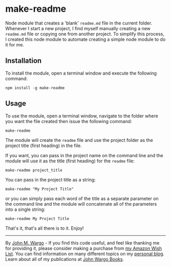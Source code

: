# make-readme

Node module that creates a 'blank' `readme.md` file in the current folder.  Whenever I start a new project, I find myself manually creating a new `readme.md` file or copying one from another project. To simplify this process, I created this node module to automate creating a simple node module to do it for me. 

## Installation

To install the module, open a terminal window and execute the following command:

	npm install -g make-readme

## Usage

To use the module, open a terminal window, navigate to the folder where you want the file created then issue the following command:

	make-readme

The module will create the `readme` file and use the project folder as the project title (first heading) in the file. 

If you want, you can pass in the project name on the command line and the module will use it as the title (first heading) for the `readme` file:

	make-readme project_title

You can pass in the project title as a string:

	make-readme "My Project Title"

or you can simply pass each word of the title as a separate parameter on the command line and the module will concatenate all of the parameters into a single string:

	make-readme My Project Title

That's it, that's all there is to it. Enjoy!

***
By [John M. Wargo](http://www.johnwargo.com) - If you find this code useful, and feel like thanking me for providing it, please consider making a purchase from [my Amazon Wish List](https://amzn.com/w/1WI6AAUKPT5P9). You can find information on many different topics on my [personal blog](http://www.johnwargo.com). Learn about all of my publications at [John Wargo Books](http://www.johnwargobooks.com). 
            